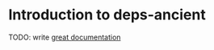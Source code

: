 # Introduction to deps-ancient

TODO: write [great documentation](http://jacobian.org/writing/what-to-write/)
